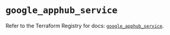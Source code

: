 # `google_apphub_service`

Refer to the Terraform Registry for docs: [`google_apphub_service`](https://registry.terraform.io/providers/hashicorp/google/6.47.0/docs/resources/apphub_service).
